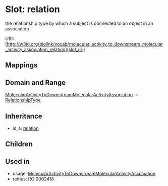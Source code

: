 # Slot: relation


the relationship type by which a subject is connected to an object in an association

URI: [http://w3id.org/biolink/vocab/molecular_activity_to_downstream_molecular_activity_association_relation](slot_uri)
## Mappings

## Domain and Range

[MolecularActivityToDownstreamMolecularActivityAssociation](MolecularActivityToDownstreamMolecularActivityAssociation.md) -> [RelationshipType](RelationshipType.md)
## Inheritance

 *  is_a: [relation](relation.md)
## Children

## Used in

 *  usage: [MolecularActivityToDownstreamMolecularActivityAssociation](MolecularActivityToDownstreamMolecularActivityAssociation.md)
 *  reifies: RO:0002418
